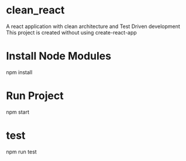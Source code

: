 # clean_react
A react application with clean architecture and Test Driven development
This project is created without using create-react-app

# Install Node Modules
npm install

# Run Project
npm start

# test
npm run test

